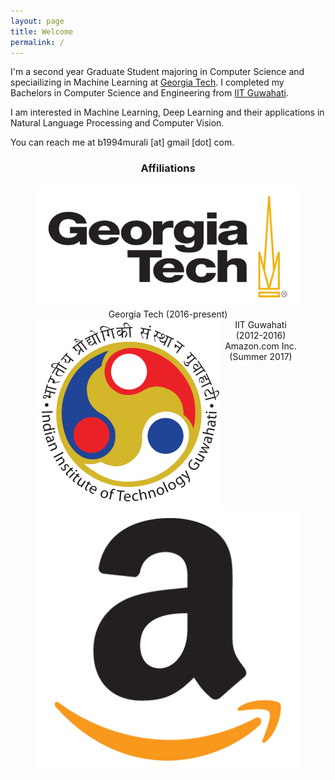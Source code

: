 ```yaml
---
layout: page
title: Welcome
permalink: /
---
```


I'm a second year Graduate Student majoring in Computer Science and speciailizing in Machine Learning at [Georgia Tech](https://www.gatech.edu). I completed my Bachelors in Computer Science and Engineering from [IIT Guwahati](https://www.iitg.ac.in).

I am interested in Machine Learning, Deep Learning and their applications in Natural Language Processing and Computer Vision.

You can reach me at b1994murali [at] gmail [dot] com.

<h3 align="center">Affiliations</h3>
<figure align="center" class="affils">
<a href="http://www.gatech.edu/"><img style="float: left;" src="/docs/pictures/gatech.png" style="width: 150px;"/></a>
<figcaption>Georgia Tech (2016-present)</figcaption>
<a href="http://www.iitg.ac.in/"><img style="float: left;" src="/docs/pictures/iitg.png" style="width: 100px;"/></a>
<figcaption>IIT Guwahati (2012-2016)</figcaption>
<a href="https://www.amazon.com/"><img style="float: left;" src="/docs/pictures/amazon.png" style="width: 100px;"/></a>
<figcaption>Amazon.com Inc. (Summer 2017)</figcaption>
</figure>
